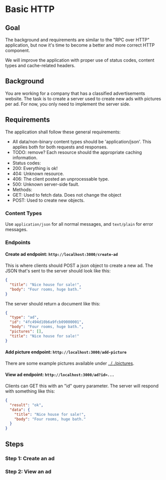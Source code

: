 Basic HTTP
==========

Goal
----

The background and requirements are similar to the "RPC over HTTP"
application, but now it's time to become a better and more correct
HTTP component.

We will improve the application with proper use of status codes,
content types and cache-related headers.

Background
----------

You are working for a company that has a classified advertisements
website. The task is to create a server used to create new ads with
pictures per ad. For now, you only need to implement the server side.

Requirements
------------

The application shall follow these general requirements:

* All data/non-binary content types should be 'application/json'. This
  applies both for both requests and responses.
* TODO: remove? Each resource should the appropriate caching information.
* Status codes:
 * 200: Everything is ok!
 * 404: Unknown resource.
 * 406: The client posted an unprocessable type.
 * 500: Unknown server-side fault.
* Methods:
 * GET: Used to fetch data. Does not change the object
 * POST: Used to create new objects.

### Content Types

Use `application/json` for all normal messages, and `text/plain` for
error messages.

### Endpoints

#### Create ad endpoint: `http://localhost:3000/create-ad`

This is where clients should POST a json object to create a new ad.
The JSON that's sent to the server should look like this:

~~~json
{
  "title": "Nice house for sale!",
  "body": "Four rooms, huge bath."
}
~~~

The server should return a document like this:

~~~json
{
  "type": "ad",
  "id": "4fc494d10b6a9fcb09000001", 
  "body": "Four rooms, huge bath.", 
  "pictures": [], 
  "title": "Nice house for sale!"
}
~~~

#### Add picture endpoint: `http://localhost:3000/add-picture`

There are some example pictures available under [../../pictures](../../pictures/).

#### View ad endpoint:  `http://localhost:3000/ad?id=...`
 
Clients can GET this with an "id" query parameter. The server will
respond with something like this:

~~~json
{
  "result": "ok",
  "data": {
    "title": "Nice house for sale!",
    "body": "Four rooms, huge bath."
  }
}
~~~

Steps
-----

### Step 1: Create an ad


### Step 2: View an ad

